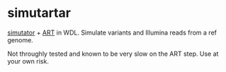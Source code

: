 # simutartar
 [simutator](https://github.com/iqbal-lab-org/simutator) + [ART](https://www.niehs.nih.gov/research/resources/software/biostatistics/art/index.cfm) in WDL. Simulate variants and Illumina reads from a ref genome.

 Not throughly tested and known to be very slow on the ART step. Use at your own risk.
